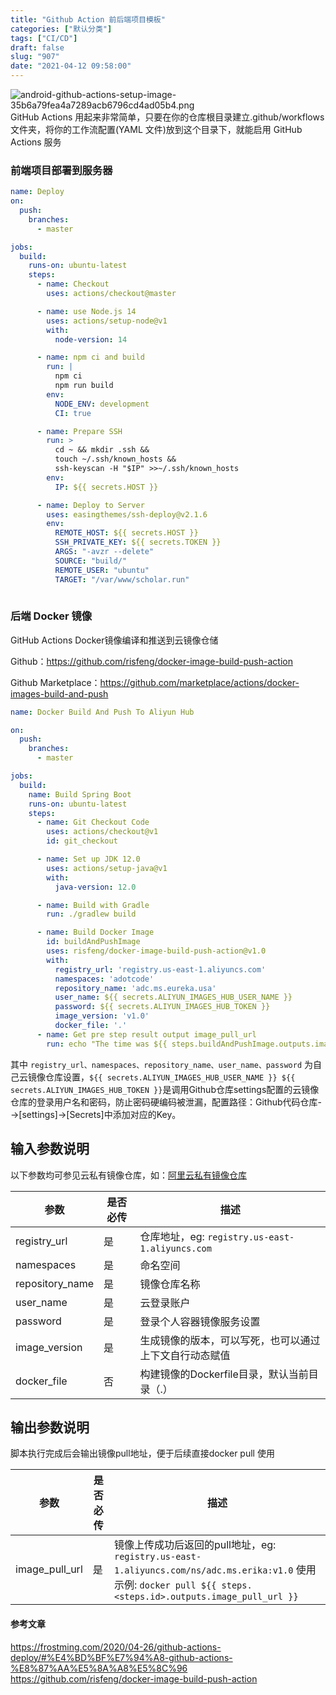 ```yaml
---
title: "Github Action 前后端项目模板"
categories: ["默认分类"]
tags: ["CI/CD"]
draft: false
slug: "907"
date: "2021-04-12 09:58:00"
---
```


![android-github-actions-setup-image-35b6a79fea4a7289acb6796cd4ad05b4.png](https://img.zhangchen915.com/2021/05/4231068411.png)
GitHub Actions 用起来非常简单，只要在你的仓库根目录建立.github/workflows文件夹，将你的工作流配置(YAML 文件)放到这个目录下，就能启用 GitHub Actions 服务

### 前端项目部署到服务器
```yaml
name: Deploy
on:
  push:
    branches:
      - master

jobs:
  build:
    runs-on: ubuntu-latest
    steps:
      - name: Checkout
        uses: actions/checkout@master

      - name: use Node.js 14
        uses: actions/setup-node@v1
        with:
          node-version: 14

      - name: npm ci and build
        run: |
          npm ci
          npm run build
        env:
          NODE_ENV: development
          CI: true

      - name: Prepare SSH
        run: >
          cd ~ && mkdir .ssh &&
          touch ~/.ssh/known_hosts &&
          ssh-keyscan -H "$IP" >>~/.ssh/known_hosts
        env:
          IP: ${{ secrets.HOST }}

      - name: Deploy to Server
        uses: easingthemes/ssh-deploy@v2.1.6
        env:
          REMOTE_HOST: ${{ secrets.HOST }}
          SSH_PRIVATE_KEY: ${{ secrets.TOKEN }}
          ARGS: "-avzr --delete"
          SOURCE: "build/"
          REMOTE_USER: "ubuntu"
          TARGET: "/var/www/scholar.run"
		  
```

### 后端 Docker 镜像
GitHub Actions Docker镜像编译和推送到云镜像仓储

Github：https://github.com/risfeng/docker-image-build-push-action

Github Marketplace：https://github.com/marketplace/actions/docker-images-build-and-push


```yaml
name: Docker Build And Push To Aliyun Hub

on:
  push:
    branches:
      - master

jobs:
  build:
    name: Build Spring Boot
    runs-on: ubuntu-latest
    steps:
      - name: Git Checkout Code
        uses: actions/checkout@v1
        id: git_checkout

      - name: Set up JDK 12.0
        uses: actions/setup-java@v1
        with:
          java-version: 12.0

      - name: Build with Gradle
        run: ./gradlew build

      - name: Build Docker Image
        id: buildAndPushImage
        uses: risfeng/docker-image-build-push-action@v1.0
        with:
          registry_url: 'registry.us-east-1.aliyuncs.com'
          namespaces: 'adotcode'
          repository_name: 'adc.ms.eureka.usa'
          user_name: ${{ secrets.ALIYUN_IMAGES_HUB_USER_NAME }}
          password: ${{ secrets.ALIYUN_IMAGES_HUB_TOKEN }}
          image_version: 'v1.0'
          docker_file: '.'
      - name: Get pre step result output image_pull_url
        run: echo "The time was ${{ steps.buildAndPushImage.outputs.image_pull_url }}"
```
其中 `registry_url、namespaces、repository_name、user_name、password` 为自己云镜像仓库设置，`${{ secrets.ALIYUN_IMAGES_HUB_USER_NAME }} ${{ secrets.ALIYUN_IMAGES_HUB_TOKEN }}`是调用Github仓库settings配置的云镜像仓库的登录用户名和密码，防止密码硬编码被泄漏，配置路径：Github代码仓库-->[settings]->[Secrets]中添加对应的Key。

## 输入参数说明

以下参数均可参见云私有镜像仓库，如：[阿里云私有镜像仓库](https://cr.console.aliyun.com/)

| 参数            | 是否必传 | 描述                                                   |
| --------------- | -------- | ------------------------------------------------------ |
| registry_url    | 是       | 仓库地址，eg: `registry.us-east-1.aliyuncs.com`        |
| namespaces      | 是       | 命名空间                                               |
| repository_name | 是       | 镜像仓库名称                                           |
| user_name       | 是       | 云登录账户                                             |
| password        | 是       | 登录个人容器镜像服务设置                               |
| image_version   | 是       | 生成镜像的版本，可以写死，也可以通过上下文自行动态赋值 |
| docker_file     | 否       | 构建镜像的Dockerfile目录，默认当前目录（.）            |

## 输出参数说明

脚本执行完成后会输出镜像pull地址，便于后续直接docker pull 使用

| 参数           | 是否必传 | 描述                                                         |
| -------------- | -------- | ------------------------------------------------------------ |
| image_pull_url | 是       | 镜像上传成功后返回的pull地址，eg: `registry.us-east-1.aliyuncs.com/ns/adc.ms.erika:v1.0` 使用示例: `docker pull ${{ steps.<steps.id>.outputs.image_pull_url }}` |

#### 参考文章

https://frostming.com/2020/04-26/github-actions-deploy/#%E4%BD%BF%E7%94%A8-github-actions-%E8%87%AA%E5%8A%A8%E5%8C%96
https://github.com/risfeng/docker-image-build-push-action
